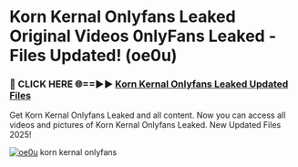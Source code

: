 # Korn Kernal Onlyfans Leaked Original Videos 0nlyFans Leaked - Files Updated! (oe0u)

<h3>🔴 CLICK HERE 🌐==►► <a href="https://tinyurl.com/3hn5wdd3" rel="nofollow">Korn Kernal Onlyfans Leaked Updated Files</a></h3>

Get Korn Kernal Onlyfans Leaked and all content. Now you can access all videos and pictures of Korn Kernal Onlyfans Leaked. New Updated Files 2025!

[![oe0u](https://i.imgur.com/4HnBqBT.gif)](https://tinyurl.com/3hn5wdd3)
korn kernal onlyfans